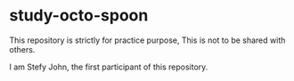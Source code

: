 # study-octo-spoon
This repository is strictly for practice purpose, This is not to be shared with others.

I am Stefy John, the first participant of this repository.